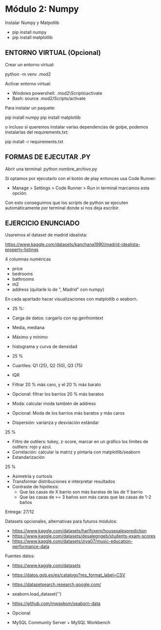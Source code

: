 
# Módulo 2: Numpy

Instalar Numpy y Matpotlib

* pip install numpy
* pip install matplotlib 



## ENTORNO VIRTUAL (Opcional)

Crear un entorno virtual:

python -m venv .mod2

Activar entorno virtual:

* Windows powershell: .mod2\Scripts\activate
* Bash: source .mod2/Scripts/activate

Para instalar un paquete:

pip install numpy
pip install matplotlib 

o incluso si queremos instalar varias dependencias de golpe, podemos instalarlas del requirements.txt:

pip install -r requirements.txt


## FORMAS DE EJECUTAR .PY

Abrir una terminal: python nombre_archivo.py

Si optamos por ejecutarlo con el botón de play entonces usa Code Runner:

* Manage > Settings > Code Runner > Run in terminal marcamos esta opción.

Con esto conseguimos que los scripts de python se ejecuten automáticamente por terminal donde sí nos deja escribir.


## EJERCICIO ENUNCIADO

Usaremos el dataset de madrid idealista:

https://www.kaggle.com/datasets/kanchana1990/madrid-idealista-property-listings


4 columnas numéricas

* price
* bedrooms
* bathrooms
* m2
* address (quitarle lo de ", Madrid" con numpy)

En cada apartado hacer visualizaciones con matplotlib o seaborn.

* 25 %:

* Carga de datos: cargarlo con np.genfromtext
* Media, mediana
* Máximo y mínimo
* histograma y curva de densidad

* 25 %

* Cuartiles: Q1 (25), Q2 (50), Q3 (75)
* IQR
* Filtrar 20 % más caro, y el 20 % más barato
* Opcional: filtrar los barrios 20 % más baratos
* Moda: calcular moda también de address
* Opcional: Moda de los barrios más baratos y más caros
* Dispersión: varianza y desviación estándar

25 % 

* Filtro de outliers: tukey, z-score, marcar en un gráfico los límites de outliers: rojo y azul.
* Correlación: calcular la matriz y pintarla con matplotlib/seaborn
* Estandarización

25 % 

* Asimetría y curtosis
* Transformar distribuciones e interpretar resultados
* Contraste de hipótesis:
    * Que las casas de X barrio son más baratas de las de Y barrio
    * Que las casas de >= 3 baños son más caras que las casas de 1-2 baños


Entrega: 27/12


Datasets opcionales, alternativas para futuros módulos:

* https://www.kaggle.com/datasets/harlfoxem/housesalesprediction
* https://www.kaggle.com/datasets/desalegngeb/students-exam-scores
* https://www.kaggle.com/datasets/ziya07/music-education-performance-data

Fuentes datos:

* https://www.kaggle.com/datasets
* https://datos.gob.es/es/catalogo?res_format_label=CSV
* https://datasetsearch.research.google.com/
* seaborn.load_dataset('')
* https://github.com/mwaskom/seaborn-data

* Opcional
* MySQL Community Server + MySQL Workbench